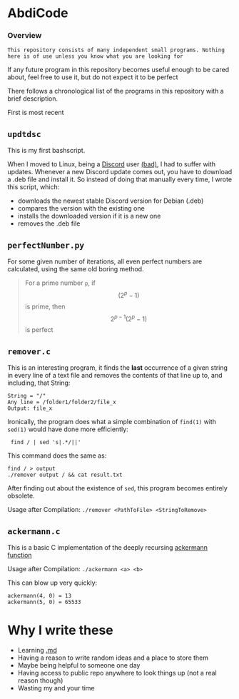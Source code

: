 # AbdiCode
### Overview
`This repository consists of many independent small programs. Nothing here is of use unless you know what you are looking for`

If any future program in this repository becomes useful enough to be cared about, feel free to use it, but do not expect it to be perfect

There follows a chronological list of the programs in this repository with a brief description.

First is most recent

## `updtdsc`

This is my first bashscript.

When I moved to Linux, being a [Discord](https://discord.com/) user [(bad)](https://cadence.moe/blog/2020-06-06-why-you-shouldnt-trust-discord), I had to suffer with updates. Whenever a new Discord update comes out, you have to download a .deb file and install it. So instead of doing that manually every time, I wrote this script, which:

- downloads the newest stable Discord version for Debian (.deb)
- compares the version with the existing one
- installs the downloaded version if it is a new one
- removes the .deb file


## `perfectNumber.py`
For some given number of iterations, all even perfect numbers are calculated, using the same old boring method.
> For a prime number `p`, if $$(2^p-1)$$ is prime, then $$2^{p-1}(2^p-1)$$ is perfect

## `remover.c`

This is an interesting program, it finds the **last** occurrence of a given string in every line of a text file and removes the contents of that line up to, and including, that String:

    String = "/"
    Any line = /folder1/folder2/file_x
    Output: file_x

Ironically, the program does what a simple combination of `find(1)` with `sed(1)` would have done more efficiently: 

` find / | sed 's|.*/||'`

This command does the same as:

`find / > output`\
`./remover output / && cat result.txt`

After finding out about the existence of `sed`, this program becomes entirely obsolete.

Usage after Compilation: `./remover <PathToFile> <StringToRemove>`


## `ackermann.c`
This is a basic C implementation of the deeply recursing 
[ackermann function](https://en.wikipedia.org/wiki/Ackermann_function)

Usage after Compilation: 
`./ackermann <a> <b>`
    
This can blow up very quickly:

    ackermann(4, 0) = 13
    ackermann(5, 0) = 65533

# Why I write these
- Learning [.md](https://en.wikipedia.org/wiki/markdown) 
- Having a reason to write random ideas and a place to store them
- Maybe being helpful to someone one day
- Having access to public repo anywhere to look things up (not a real reason though) 
- Wasting my and your time